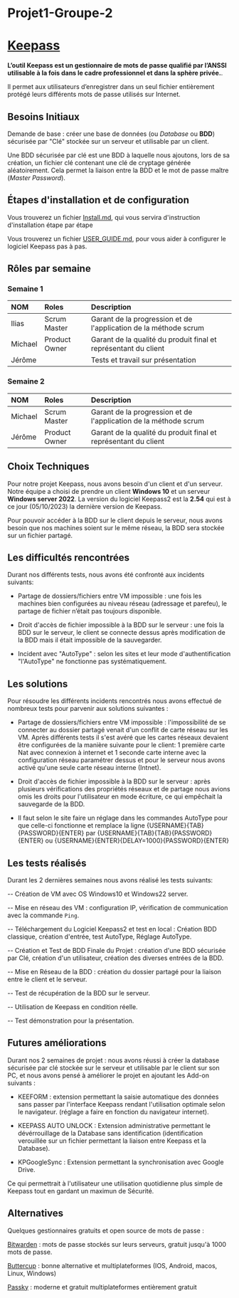 # Projet1-Groupe-2 
# [Keepass](https://keepass.info/)
 
**L’outil Keepass est un gestionnaire de mots de passe qualifié par l’ANSSI utilisable à la fois dans le cadre professionnel et dans la sphère privée.**.

Il permet aux utilisateurs d’enregistrer dans un seul fichier entièrement protégé leurs différents mots de passe utilisés sur Internet.


## Besoins Initiaux

Demande de base : créer une base de données (ou _Database_ ou **BDD**) sécurisée par "Clé" stockée sur un serveur et utilisable par un client.

Une BDD sécurisée par clé est une BDD à laquelle nous ajoutons, lors de sa création, un fichier clé contenant une clé de cryptage générée aléatoirement. Cela permet la liaison entre la BDD et le mot de passe maître (_Master Password_).


## Étapes d'installation et de configuration

Vous trouverez un fichier [Install.md](https://github.com/iliasssss/Projet-Groupe-2/blob/main/Install.md), qui vous servira d'instruction d'installation étape par étape

Vous trouverez un fichier [USER_GUIDE.md](https://github.com/iliasssss/Projet-Groupe-2/blob/main/USER_GUIDE.md), pour vous aider à configurer le logiciel Keepass pas à pas.


##  Rôles par semaine

### Semaine 1 
| NOM | Roles | Description |
| :-- |:----- | :---------- |
| Ilias    | Scrum Master      | Garant de la progression et de l'application de la méthode scrum   |
|  Michael   | Product Owner   |  Garant de la qualité du produit final et représentant du client   |
|  Jérôme  |       | Tests et travail sur présentation  |

### Semaine 2 
| NOM | Roles | Description |
| :-- |:----- | :---------- |
|  Michael | Scrum Master     |  Garant de la progression et de l'application de la méthode scrum   |
|  Jérôme  |  Product Owner   |  Garant de la qualité du produit final et représentant du client    |


##  Choix Techniques

Pour notre projet Keepass, nous avons besoin d'un client et d'un serveur. Notre équipe a choisi de prendre un client **Windows 10** et un serveur **Windows server 2022**.
La version du logiciel Keepass2 est la **2.54** qui est à ce jour (05/10/2023) la dernière version de Keepass.

Pour pouvoir accéder à la BDD sur le client depuis le serveur, nous avons besoin que nos machines soient sur le même réseau, la BDD sera stockée sur un fichier partagé. 


##  Les difficultés rencontrées

Durant nos différents tests, nous avons été confronté aux incidents suivants: 

 -  Partage de dossiers/fichiers entre VM impossible : une fois les machines bien configurées au niveau réseau (adressage et parefeu), le partage de fichier n’était pas toujours disponible.  
 
 -  Droit d'accès de fichier impossible à la BDD sur le serveur : une fois la BDD sur le serveur, le client se connecte dessus après modification de la BDD mais il était impossible de la sauvegarder.

 -  Incident avec "AutoType" : selon les sites et leur mode d'authentification "l'AutoType" ne fonctionne pas systématiquement.


##  Les solutions 

Pour résoudre les différents incidents rencontrés nous avons effectué de nombreux tests pour parvenir aux solutions suivantes :
 
 -  Partage de dossiers/fichiers entre VM impossible : l'impossibilité de se connecter au dossier partagé venait d'un conflit de carte réseau sur les VM. Après différents tests il s'est avéré que les cartes réseaux devaient être configurées de la manière suivante pour le client: 1 première carte Nat avec connexion à internet et 1 seconde carte interne avec la configuration réseau paramétrer dessus et pour le serveur nous avons activé qu'une seule carte réseau interne (Intnet).
 
 -  Droit d'accès de fichier impossible à la BDD sur le serveur : après plusieurs vérifications des propriétés réseaux et de partage nous avions omis les droits pour l'utilisateur en mode écriture, ce qui empêchait la sauvegarde de la BDD.
 
 -  Il faut selon le site faire un réglage dans les commandes AutoType pour que celle-ci fonctionne et remplace la ligne {USERNAME}{TAB}{PASSWORD}{ENTER} par {USERNAME}{TAB}{TAB}{PASSWORD}{ENTER} ou {USERNAME}{ENTER}{DELAY=1000}{PASSWORD}{ENTER} 


##  Les tests réalisés

Durant les 2 dernières semaines nous avons réalisé les tests suivants:

-- Création de VM avec OS Windows10 et Windows22 server.

-- Mise en réseau des VM : configuration IP, vérification de communication avec la commande `Ping`.

-- Téléchargement du Logiciel Keepass2 et test en local : Création BDD classique, création d'entrée, test AutoType, Réglage AutoType.

-- Création et Test de BDD Finale du Projet : création d'une BDD sécurisée par Clé, création d'un utilisateur, création des diverses entrées de la BDD.

-- Mise en Réseau de la BDD : création du dossier partagé pour la liaison entre le client et le serveur.

-- Test de récupération de la BDD sur le serveur.

-- Utilisation de Keepass en condition réelle.

-- Test démonstration pour la présentation.

##  Futures améliorations

Durant nos 2 semaines de projet : nous avons réussi à créer la database sécurisée par clé stockée sur le serveur et utilisable par le client sur son PC, et nous avons pensé à améliorer le projet en ajoutant les Add-on suivants :

  -  KEEFORM : extension permettant la saisie automatique des données sans passer par l'interface Keepass rendant l'utilisation optimale selon le navigateur. (réglage a faire en fonction du navigateur internet).

  -  KEEPASS AUTO UNLOCK : Extension administrative permettant le dévérrouillage de la Database sans identification (identification verouillée sur un fichier permettant la liaison entre Keepass et la Database).

  - KPGoogleSync : Extension permettant la synchronisation avec Google Drive.

Ce qui permettrait à l'utilisateur une utilisation quotidienne plus simple de Keepass tout en gardant un maximun de Sécurité.

## Alternatives 

Quelques gestionnaires gratuits et open source de mots de passe :

[Bitwarden](https://bitwarden.com) : mots de passe stockés sur leurs serveurs, gratuit jusqu'à 1000 mots de passe.

[Buttercup](https://buttercup.pw/) :  bonne alternative et multiplateformes (IOS, Android, macos, Linux, Windows)

[Passky](https://passky.org/?utm_source=bdmtools&utm_medium=siteweb&utm_campaign=passky) :  moderne et gratuit multiplateformes entièrement gratuit
